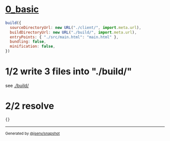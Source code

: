 # [0_basic](../../link_manifest_build.test.mjs#L5)

```js
build({
  sourceDirectoryUrl: new URL("./client/", import.meta.url),
  buildDirectoryUrl: new URL("./build/", import.meta.url),
  entryPoints: { "./src/main.html": "main.html" },
  bundling: false,
  minification: false,
})
```

# 1/2 write 3 files into "./build/"

see [./build/](./build/)

# 2/2 resolve

```js
{}
```
---

<sub>
  Generated by <a href="https://github.com/jsenv/core/tree/main/packages/independent/snapshot">@jsenv/snapshot</a>
</sub>
